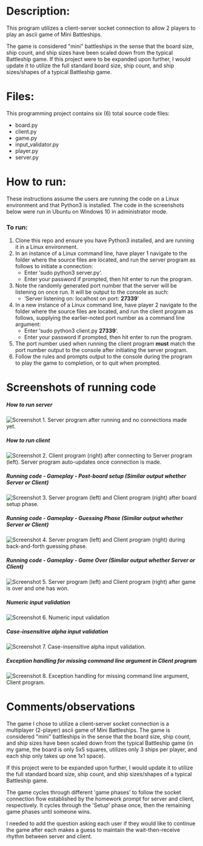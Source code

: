 # Description:
This program utilizes a client-server socket connection to allow 2 players to play an ascii game of Mini Battleships. 

The game is considered "mini" battleships in the sense that the board size, ship count, and ship sizes have been scaled down from the typical Battleship game. If this project were to be expanded upon further, I would update it to utilize the full standard board size, ship count, and ship sizes/shapes of a typical Battleship game.
# Files:
This programming project contains six (6) total source code files: 
* board.py
* client.py
* game.py
* input_validator.py
* player.py
* server.py

# How to run:

These instructions assume the users are running the code on a Linux environment and that Python3 is installed. The code in the screenshots below were run in Ubuntu on Windows 10 in administrator mode.
### To run:
1. Clone this repo and ensure you have Python3 installed, and are running it in a Linux environment.
2.	In an instance of a Linux command line, have player 1 navigate to the folder where the source files are located, and run the server program as follows to initiate a connection:
    * Enter ‘sudo python3 server.py‘. 
    * Enter your password if prompted, then hit enter to run the program.
3.	Note the randomly generated port number that the server will be listening on once run. It will be output to the console as such:
    * ‘Server listening on: localhost on port: **27339**’
4.	In a new instance of a Linux command line, have player 2 navigate to the folder where the source files are located, and run the client program as follows, supplying the earlier-noted port number as a command line argument:
    * Enter ‘sudo python3 client.py **27339**‘. 
    * Enter your password if prompted, then hit enter to run the program.
5.	The port number used when running the client program **must** match the port number output to the console after initiating the server program.
6.	Follow the rules and prompts output to the console during the program to play the game to completion, or to quit when prompted.

# Screenshots of running code
##### How to run server
![Screenshot 1. Server program after running and no connections made yet.](./screenshots/001_how_run_server.PNG)
##### How to run client
![Screenshot 2. Client program (right) after connecting to Server program (left). Server program auto-updates once connection is made.](./screenshots/002_how_run_client.PNG)
##### Running code - Gameplay - Post-board setup (Similar output whether Server or Client)
![Screenshot 3. Server program (left) and Client program (right) after board setup phase.](./screenshots/003_gameplay_post_board_setup.PNG)
##### Running code - Gameplay - Guessing Phase (Similar output whether Server or Client)
![Screenshot 4. Server program (left) and Client program (right) during back-and-forth guessing phase.](./screenshots/004_gameplay_guessing_phase.PNG)
##### Running code - Gameplay - Game Over (Similar output whether Server or Client)
![Screenshot 5. Server program (left) and Client program (right) after game is over and one has won.](./screenshots/005_gameplay_game_over.PNG)
##### Numeric input validation 
![Screenshot 6. Numeric input validation](./screenshots/006_numeric_input_val.PNG)
##### Case-insensitive alpha input validation
![Screenshot 7. Case-insensitive alpha input validation.](./screenshots/007_alpha_input_val.PNG)
##### Exception handling for missing command line argument in Client program
![Screenshot 8. Exception handling for missing command line argument, Client program.](./screenshots/008_client_arg_val.PNG)

# Comments/observations
The game I chose to utilize a client-server socket connection is a multiplayer (2-player) ascii game of Mini Battleships. The game is considered "mini" battleships in the sense that the board size, ship count, and ship sizes have been scaled down from the typical Battleship game (in my game, the board is only 5x5 squares, utilizes only 3 ships per player, and each ship only takes up one 1x1 space). 

If this project were to be expanded upon further, I would update it to utilize the full standard board size, ship count, and ship sizes/shapes of a typical Battleship game.

The game cycles through different 'game phases' to follow the socket connection flow established by the homework prompt for server and client, respectively. It cycles through the 'Setup' phase once, then the remaining game phases until someone wins.

I needed to add the question asking each user if they would like to continue the game after each makes a guess to maintain the wait-then-receive rhythm between server and client. 


